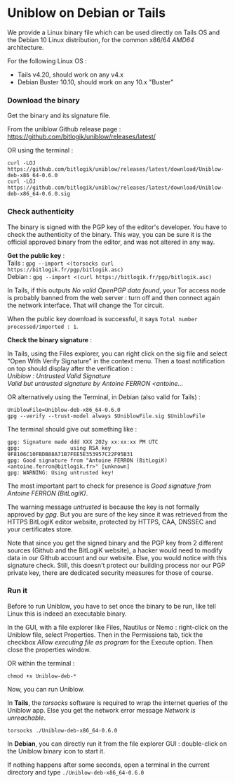 
# Uniblow on Debian or Tails


We provide a Linux binary file which can be used directly on Tails OS and the Debian 10 Linux distribution, for the common x86/64 *AMD64* architecture.

For the following Linux OS :

* Tails v4.20, should work on any v4.x
* Debian Buster 10.10, should work on any 10.x "Buster"


### Download the binary

Get the binary and its signature file.

From the uniblow Github release page :
https://github.com/bitlogik/uniblow/releases/latest/

OR using the terminal :
```
curl -LOJ https://github.com/bitlogik/uniblow/releases/latest/download/Uniblow-deb-x86_64-0.6.0
curl -LOJ https://github.com/bitlogik/uniblow/releases/latest/download/Uniblow-deb-x86_64-0.6.0.sig
```

### Check authenticity

The binary is signed with the PGP key of the editor's developer. You have to check the authenticity of the binary. This way, you can be sure it is the official approved binary from the editor, and was not altered in any way.

**Get the public key** :  
Tails  : `gpg --import <(torsocks curl https://bitlogik.fr/pgp/bitlogik.asc)`  
Debian : `gpg --import <(curl https://bitlogik.fr/pgp/bitlogik.asc)`

In Tails, if this outputs *No valid OpenPGP data found*, your Tor access node is probably banned from the web server : turn off and then connect again the network interface. That will change the Tor circuit.

When the public key download is successful, it says `Total number processed/imported : 1`.

**Check the binary signature** :

In Tails, using the Files explorer, you can right click on the sig file and select "Open With Verify Signature" in the context menu. Then a toast notification on top should display after the verification :  
*Uniblow : Untrusted Valid Signature*  
*Valid but untrusted signature by Antoine FERRON <antoine...*

OR alternatively using the Terminal, in Debian (also valid for Tails) :
```
UniblowFile=Uniblow-deb-x86_64-0.6.0
gpg --verify --trust-model always $UniblowFile.sig $UniblowFile
```

The terminal should give out something like :
```
gpg: Signature made ddd XXX 202y xx:xx:xx PM UTC
gpg:                using RSA key 9F8106C10FBDB88A71B7FEE5E353957C22F95B31
gpg: Good signature from "Antoine FERRON (BitLogiK) <antoine.ferron@bitlogik.fr>" [unknown]
gpg: WARNING: Using untrusted key!
```

The most important part to check for presence is *Good signature from Antoine FERRON (BitLogiK)*.

The warning message *untrusted* is because the key is not formally approved by *gpg*. But you are sure of the key since it was retrieved from the HTTPS BitLogiK editor website, protected by HTTPS, CAA, DNSSEC and your certificates store.

Note that since you get the signed binary and the PGP key from 2 different sources (Github and the BitLogiK website), a hacker would need to modify data in our Github account and our website. Else, you would notice with this signature check. Still, this doesn't protect our building process nor our PGP private key, there are dedicated security measures for those of course.


### Run it

Before to run Uniblow, you have to set once the binary to be run, like tell Linux this is indeed an executable binary.

In the GUI, with a file explorer like Files, Nautilus or Nemo : right-click on the Uniblow file, select Properties. Then in the Permissions tab, tick the checkbox *Allow executing file as program* for the Execute option. Then close the properties window.

OR within the terminal :
```
chmod +x Uniblow-deb-*
```

Now, you can run Uniblow.

In **Tails**, the *torsocks* software is required to wrap the internet queries of the Uniblow app. Else you get the network error message *Network is unreachable*.
```
torsocks ./Uniblow-deb-x86_64-0.6.0
```


In **Debian**, you can directly run it from the file explorer GUI : double-click on the Uniblow binary icon to start it.

If nothing happens after some seconds, open a terminal in the current directory and type `./Uniblow-deb-x86_64-0.6.0`

